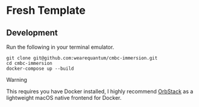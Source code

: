 # Fresh Template

## Development

Run the following in your terminal emulator. 

```
git clone git@github.com:wearequantum/cmbc-immersion.git
cd cmbc-immersion
docker-compose up --build
```

> [!WARNING]
> This requires you have Docker installed, I highly recommend [OrbStack](https://orbstack.dev) as a lightweight macOS native frontend for Docker.

